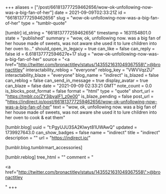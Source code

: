 +++
aliases = ["/post/661813777259462656/wow-ok-unfollowing-now-was-a-big-fan-of-her"]
date = 2021-09-09T02:33:21Z
id = "661813777259462656"
slug = "wow-ok-unfollowing-now-was-a-big-fan-of-her"
type = "tumblr-quote"

[tumblr]
id_string = "661813777259462656"
timestamp = 1631154801.0
state = "published"
summary = "wow, ok, unfollowing now. was a big fan of her house made of sweets, was not aware she used it to lure children into her oven to..."
should_open_in_legacy = true
can_like = false
can_reply = false
id = 6.618137772594627e+17
slug = "wow-ok-unfollowing-now-was-a-big-fan-of-her"
source = "<a href=\"http://twitter.com/bronactitley/status/1435521631049367558\">@bronactitley</a>"
interactability_reblog = "everyone"
reblog_key = "VWVVqzZU"
interactability_blaze = "everyone"
blog_name = "indirect"
is_blazed = false
can_reblog = false
can_send_in_message = true
display_avatar = true
can_blaze = false
date = "2021-09-09 02:33:21 GMT"
note_count = 0.0
is_blocks_post_format = false
format = "html"
type = "quote"
short_url = "https://tmblr.co/ZY3jbyalF1_z0e00"
is_blaze_pending = false
post_url = "https://indirect.io/post/661813777259462656/wow-ok-unfollowing-now-was-a-big-fan-of-her"
text = "wow, ok, unfollowing now. was a big fan of her house made of sweets, was not aware she used it to lure children into her oven to cook &amp; eat them"

[tumblr.blog]
uuid = "t:PgyUJU3SA2Klwyt81UWAwQ"
updated = 1739927643.0
can_show_badges = false
name = "indirect"
title = "indirect"
description = ""
url = "https://indirect.io/"

[tumblr.blog.tumblrmart_accessories]

[tumblr.reblog]
tree_html = ""
comment = "<p><a href=\"http://twitter.com/bronactitley/status/1435521631049367558\">@bronactitley</a></p>"
+++
